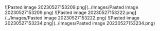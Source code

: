 ![Pasted image 20230527153209.png](../Images/Pasted image 20230527153209.png)
![Pasted image 20230527153222.png](../Images/Pasted image 20230527153222.png)
![Pasted image 20230527153234.png](../Images/Pasted image 20230527153234.png)
